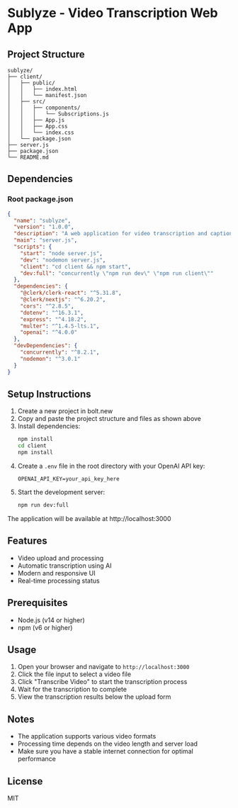 # Sublyze - Video Transcription Web App

## Project Structure
```
sublyze/
├── client/
│   ├── public/
│   │   ├── index.html
│   │   └── manifest.json
│   ├── src/
│   │   ├── components/
│   │   │   └── Subscriptions.js
│   │   ├── App.js
│   │   ├── App.css
│   │   └── index.css
│   └── package.json
├── server.js
├── package.json
└── README.md
```

## Dependencies

### Root package.json
```json
{
  "name": "sublyze",
  "version": "1.0.0",
  "description": "A web application for video transcription and captioning",
  "main": "server.js",
  "scripts": {
    "start": "node server.js",
    "dev": "nodemon server.js",
    "client": "cd client && npm start",
    "dev:full": "concurrently \"npm run dev\" \"npm run client\""
  },
  "dependencies": {
    "@clerk/clerk-react": "^5.31.8",
    "@clerk/nextjs": "^6.20.2",
    "cors": "^2.8.5",
    "dotenv": "^16.3.1",
    "express": "^4.18.2",
    "multer": "^1.4.5-lts.1",
    "openai": "^4.0.0"
  },
  "devDependencies": {
    "concurrently": "^8.2.1",
    "nodemon": "^3.0.1"
  }
}
```

## Setup Instructions

1. Create a new project in bolt.new
2. Copy and paste the project structure and files as shown above
3. Install dependencies:
   ```bash
   npm install
   cd client
   npm install
   ```
4. Create a `.env` file in the root directory with your OpenAI API key:
   ```
   OPENAI_API_KEY=your_api_key_here
   ```
5. Start the development server:
   ```bash
   npm run dev:full
   ```

The application will be available at http://localhost:3000

## Features

- Video upload and processing
- Automatic transcription using AI
- Modern and responsive UI
- Real-time processing status

## Prerequisites

- Node.js (v14 or higher)
- npm (v6 or higher)

## Usage

1. Open your browser and navigate to `http://localhost:3000`
2. Click the file input to select a video file
3. Click "Transcribe Video" to start the transcription process
4. Wait for the transcription to complete
5. View the transcription results below the upload form

## Notes

- The application supports various video formats
- Processing time depends on the video length and server load
- Make sure you have a stable internet connection for optimal performance

## License

MIT 